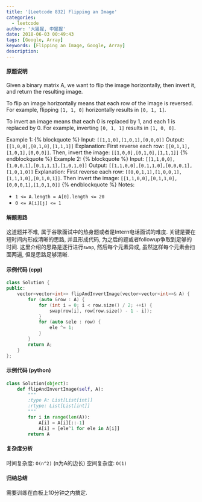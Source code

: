 ```yaml
---
title: '[Leetcode 832] Flipping an Image'
categories:
  - leetcode
author: '大猩猩, 中猩猩'
date: 2018-06-03 00:49:43
tags: [Google, Array]
keywords: [Flipping an Image, Google, Array]
description:
---
```

#### 原题说明
Given a binary matrix A, we want to flip the image horizontally, then invert it, and return the resulting image.

To flip an image horizontally means that each row of the image is reversed.  For example, flipping `[1, 1, 0]` horizontally results in `[0, 1, 1]`.

To invert an image means that each 0 is replaced by 1, and each 1 is replaced by 0. For example, inverting `[0, 1, 1]` results in `[1, 0, 0]`.

Example 1:
{% blockquote %}
Input: `[[1,1,0],[1,0,1],[0,0,0]]`
Output: `[[1,0,0],[0,1,0],[1,1,1]]`
Explanation: First reverse each row: `[[0,1,1],[1,0,1],[0,0,0]]`.
Then, invert the image: `[[1,0,0],[0,1,0],[1,1,1]]`
{% endblockquote %}
Example 2:
{% blockquote %}
Input: `[[1,1,0,0],[1,0,0,1],[0,1,1,1],[1,0,1,0]]`
Output: `[[1,1,0,0],[0,1,1,0],[0,0,0,1],[1,0,1,0]]`
Explanation: First reverse each row: `[[0,0,1,1],[1,0,0,1],[1,1,1,0],[0,1,0,1]]`.
Then invert the image: `[[1,1,0,0],[0,1,1,0],[0,0,0,1],[1,0,1,0]]`
{% endblockquote %}
Notes:

- `1 <= A.length = A[0].length <= 20`
- `0 <= A[i][j] <= 1`


#### 解题思路
这道题并不难, 属于谷歌面试中的热身题或者是Intern电话面试的难度. 关键是要在短时间内形成清晰的思路, 并且形成代码, 为之后的题或者followup争取到足够的时间.
这里介绍的思路是逐行进行`swap`, 然后每个元素异或, 虽然这样每个元素会扫面两遍, 但是思路足够清晰.

#### 示例代码 (cpp)
```cpp
class Solution {
public:
    vector<vector<int>> flipAndInvertImage(vector<vector<int>>& A) {
        for (auto &row : A) {
            for (int i = 0; i < row.size() / 2; ++i) {
                swap(row[i], row[row.size() - 1 - i]);
            }
            for (auto &ele : row) {
                ele ^= 1;
            }
        }
        return A;
    }
};
```

#### 示例代码 (python)
```python
class Solution(object):
    def flipAndInvertImage(self, A):
        """
        :type A: List[List[int]]
        :rtype: List[List[int]]
        """
        for i in range(len(A)):
            A[i] = A[i][::-1]
            A[i] = [ele^1 for ele in A[i]]
        return A
```

#### 复杂度分析
时间复杂度: `O(n^2)` (n为A的边长)
空间复杂度: `O(1)`

#### 归纳总结
需要训练在白板上10分钟之内搞定.
